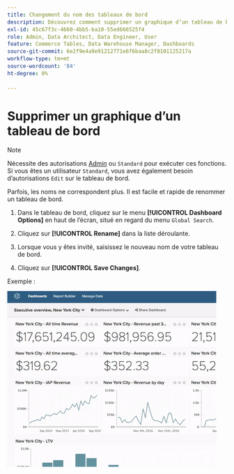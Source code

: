 ```yaml
---
title: Changement du nom des tableaux de bord
description: Découvrez comment supprimer un graphique d’un tableau de bord.
exl-id: 45c67f3c-4660-4bb5-ba10-55ed666525f4
role: Admin, Data Architect, Data Engineer, User
feature: Commerce Tables, Data Warehouse Manager, Dashboards
source-git-commit: 6e2f9e4a9e91212771e6f6baa8c2f8101125217a
workflow-type: tm+mt
source-wordcount: '84'
ht-degree: 0%

---
```


# Supprimer un graphique d’un tableau de bord

>[!NOTE]
>
>Nécessite des autorisations [Admin](../../administrator/user-management/user-management.md) ou `Standard` pour exécuter ces fonctions. Si vous êtes un utilisateur `Standard`, vous avez également besoin d’autorisations `Edit` sur le tableau de bord.

Parfois, les noms ne correspondent plus. Il est facile et rapide de renommer un tableau de bord.

1. Dans le tableau de bord, cliquez sur le menu **[!UICONTROL Dashboard Options]** en haut de l’écran, situé en regard du menu `Global Search`.

1. Cliquez sur **[!UICONTROL Rename]** dans la liste déroulante.

1. Lorsque vous y êtes invité, saisissez le nouveau nom de votre tableau de bord.

1. Cliquez sur **[!UICONTROL Save Changes]**.

Exemple :

![renommer le tableau de bord](../../assets/renaming-dboard.gif)
